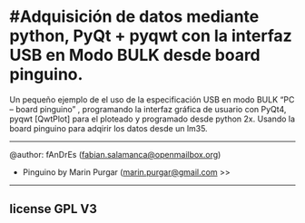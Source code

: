 #Adquisición de datos mediante python, PyQt + pyqwt con la interfaz USB en Modo BULK desde board pinguino.
==============================================================

Un pequeño ejemplo de el uso de la especificación USB en modo BULK “PC – board pinguino” , programando la interfaz gráfica de usuario con PyQt4, pyqwt [QwtPlot] para el ploteado y programado desde python 2x. 
Usando la board pinguino para adqirir los datos desde un lm35.

------------------------------------------------------------------------------------------------------------------------------------------------------------------------------------

@author: fAnDrEs					(fabian.salamanca@openmailbox.org)

- Pinguino by Marin Purgar 				(marin.purgar@gmail.com >>

------------------------------------------------------------------------------------------------------------------------------------------------------------------------------------
license GPL V3
------------------------------------------------------------------------------------------------------------------------------------------------------------------------------------
